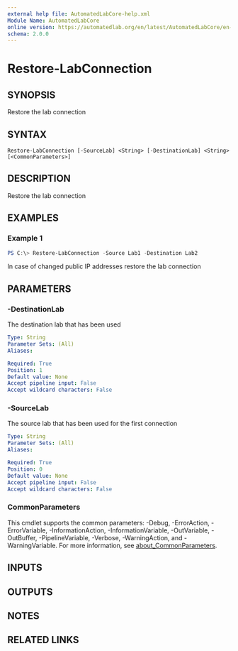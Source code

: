 ```yaml
---
external help file: AutomatedLabCore-help.xml
Module Name: AutomatedLabCore
online version: https://automatedlab.org/en/latest/AutomatedLabCore/en-us/Restore-LabConnection
schema: 2.0.0
---
```


# Restore-LabConnection

## SYNOPSIS
Restore the lab connection

## SYNTAX

```
Restore-LabConnection [-SourceLab] <String> [-DestinationLab] <String> [<CommonParameters>]
```

## DESCRIPTION
Restore the lab connection

## EXAMPLES

### Example 1
```powershell
PS C:\> Restore-LabConnection -Source Lab1 -Destination Lab2
```

In case of changed public IP addresses restore the lab connection

## PARAMETERS

### -DestinationLab
The destination lab that has been used

```yaml
Type: String
Parameter Sets: (All)
Aliases:

Required: True
Position: 1
Default value: None
Accept pipeline input: False
Accept wildcard characters: False
```

### -SourceLab
The source lab that has been used for the first connection

```yaml
Type: String
Parameter Sets: (All)
Aliases:

Required: True
Position: 0
Default value: None
Accept pipeline input: False
Accept wildcard characters: False
```

### CommonParameters
This cmdlet supports the common parameters: -Debug, -ErrorAction, -ErrorVariable, -InformationAction, -InformationVariable, -OutVariable, -OutBuffer, -PipelineVariable, -Verbose, -WarningAction, and -WarningVariable. For more information, see [about_CommonParameters](http://go.microsoft.com/fwlink/?LinkID=113216).

## INPUTS

## OUTPUTS

## NOTES

## RELATED LINKS

